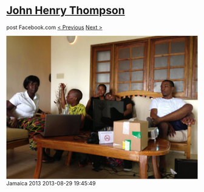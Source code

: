 # [John Henry Thompson](../README.md)
post Facebook.com
[< Previous](2013-08-29-34.md) [Next >](2013-08-29-36.md)

[![](../media/2013-08-29/Jamaica-2046.jpg)](../README.md)
Jamaica 2013
2013-08-29 19:45:49